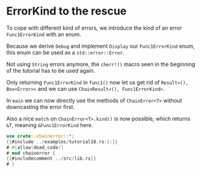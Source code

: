 # ErrorKind to the rescue

To cope with different kind of errors, we introduce the kind of an error `Func1ErrorKind` with an enum.

Because we derive `Debug` and implement `Display` our `Func1ErrorKind` enum, this enum can be used as
a `std::error::Error`.

Not using `String` errors anymore, the `cherr!()` macro seen in the beginning of
the tutorial has to be used again.

Only returning `Func1ErrorKind` in `func1()` now let us get rid of `Result<(), Box<Error>>` and we can
use `ChainResult<(), Func1ErrorKind>`.

In `main` we can now directly use the methods of `ChainError<T>` without downcasting the error first.

Also a nice `match` on `ChainError<T>.kind()` is now possible, which returns `&T`, meaning 
`&Func1ErrorKind` here.

~~~rust
use crate::chainerror::*;
{{#include ../examples/tutorial10.rs:2:}}
# #[allow(dead_code)]
# mod chainerror {
{{#includecomment ../src/lib.rs}}
# }
~~~